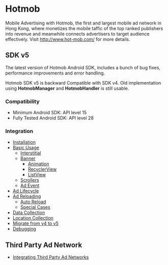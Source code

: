 # Hotmob
Mobile Advertising with Hotmob, the first and largest mobile ad network in Hong Kong, where monetizes the mobile taffic of the top ranked publishers into revenue and meanwhile connects advertisers to target audience effectively.
Visit http://www.hot-mob.com/ for more details.

## SDK v5
The latest version of Hotmob Android SDK, includes a bunch of bug fixes, performance improvements and error handling.

Hotmob SDK v5 is backward Compatible with SDK v4. Old implementation using **HotmobManager** and **HotmobHandler** is still usable.

### Compatibility
* Minimum Android SDK: API level 15
* Fully Tested Android SDK: API level 28

### Integration
* [Installation](https://github.com/hotmobmobile/hotmob-android-sdk/wiki/Installation-v5)
* [Basic Usage](https://github.com/hotmobmobile/hotmob-android-sdk/wiki/Basic-Usage-v5)
  * [Interstitial](https://github.com/hotmobmobile/hotmob-android-sdk/wiki/Basic-Usage-v5#interstitial)
  * [Banner](https://github.com/hotmobmobile/hotmob-android-sdk/wiki/Basic-Usage-v5#banner)
    * [Animation](https://github.com/hotmobmobile/hotmob-android-sdk/wiki/Basic-Usage-v5#animation)
    * [RecyclerView](https://github.com/hotmobmobile/hotmob-android-sdk/wiki/Basic-Usage-v5#recyclerview)
    * [ListView](https://github.com/hotmobmobile/hotmob-android-sdk/wiki/Basic-Usage-v5#listview)
  * [Scrollers](https://github.com/hotmobmobile/hotmob-android-sdk/wiki/Basic-Usage-v5#scrollers)
  * [Ad Event](https://github.com/hotmobmobile/hotmob-android-sdk/wiki/Basic-Usage-v5#ad-event-listener)
* [Ad Lifecycle](https://github.com/hotmobmobile/hotmob-android-sdk/wiki/Ad-Lifecycle-v5)
* [Ad Reloading](https://github.com/hotmobmobile/hotmob-android-sdk/wiki/Ad-Reloading-v5)
  * [Auto Reload](https://github.com/hotmobmobile/hotmob-android-sdk/wiki/Ad-Reloading-v5#auto-reload)
  * [Special Cases](https://github.com/hotmobmobile/hotmob-android-sdk/wiki/Special-Cases-Handling-v5)
* [Data Collection](https://github.com/hotmobmobile/hotmob-android-sdk/wiki/Data-Collection-v5)
* [Location Collection](https://github.com/hotmobmobile/hotmob-android-sdk/wiki/Location-Collection-v5)
* [Migrate from v4 to v5](https://github.com/hotmobmobile/hotmob-android-sdk/wiki/Migrate-from-v4-to-v5)
* [Debugging](https://github.com/hotmobmobile/hotmob-android-sdk/wiki/Debugging-v5)

## Third Party Ad Network
* [Integrating Third Party Ad Networks](https://github.com/hotmobmobile/hotmob-android-sdk/wiki/Integrating-Third-Party-Ad-Network-for-Android)